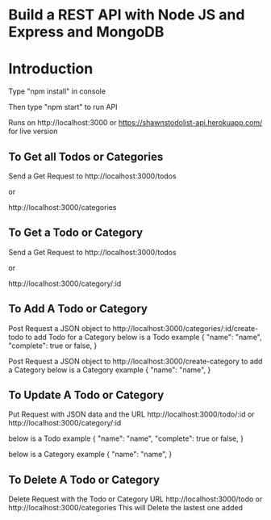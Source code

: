 # Build a REST API with Node JS and Express and MongoDB

# Introduction
Type "npm install" in console

Then type "npm start" to run API

Runs on http://localhost:3000 or https://shawnstodolist-api.herokuapp.com/ for live version

## To Get all Todos or Categories
Send a Get Request to
http://localhost:3000/todos

or

http://localhost:3000/categories

## To Get a Todo or Category
Send a Get Request to
http://localhost:3000/todos

or

http://localhost:3000/category/:id

## To Add A Todo or Category
Post Request a JSON object to http://localhost:3000/categories/:id/create-todo to add Todo for a Category
below is a Todo example
{
    "name": "name",
    "complete": true or false,
}


Post Request a JSON object to http://localhost:3000/create-category to add a Category
below is a Category example
{
    "name": "name",
}

## To Update A Todo or Category
Put Request with JSON data and the URL 
http://localhost:3000/todo/:id or http://localhost:3000/category/:id

below is a Todo example
{
    "name": "name",
    "complete": true or false,
}

below is a Category example
{
    "name": "name",
}

## To Delete A Todo or Category
Delete Request with the Todo or Category URL
http://localhost:3000/todo or http://localhost:3000/categories
This will Delete the lastest one added